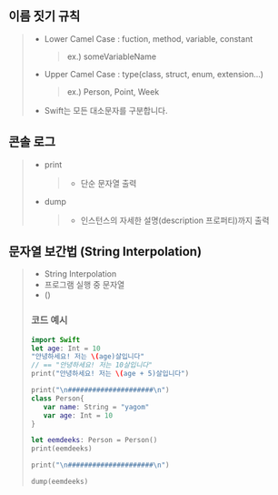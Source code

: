 ## 이름 짓기 규칙
> - Lower Camel Case : fuction, method, variable, constant
>    > ex.) someVariableName
>
> - Upper Camel Case : type(class, struct, enum, extension…)
>    > ex.) Person, Point, Week
>
>* Swift는 모든 대소문자를 구분합니다.


## 콘솔 로그
> - print
>    > - 단순 문자열 출력
>
> - dump
>    > - 인스턴스의 자세한 설명(description 프로퍼티)까지 출력

## 문자열 보간법 (String Interpolation)
> - String Interpolation
> - 프로그램 실행 중 문자열
> - \()
> ### 코드 예시
>```swift
>import Swift
>let age: Int = 10
>"안녕하세요! 저는 \(age)살입니다"
>// == "안녕하세요! 저는 10살입니다"
>print("안녕하세요! 저는 \(age + 5)살입니다")
>
>print("\n#####################\n")
>class Person{
>    var name: String = "yagom"
>    var age: Int = 10
>}
>
>let eemdeeks: Person = Person()
>print(eemdeeks)
>
>print("\n#####################\n")
>
>dump(eemdeeks)
>```